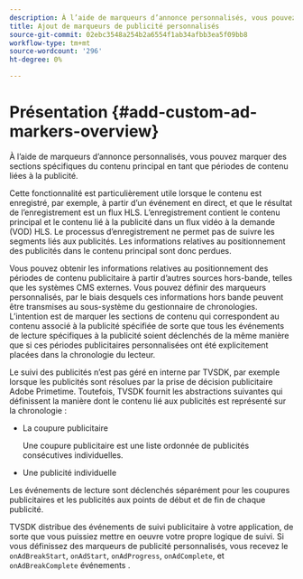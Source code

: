 ```yaml
---
description: À l’aide de marqueurs d’annonce personnalisés, vous pouvez marquer des sections spécifiques du contenu principal en tant que périodes de contenu liées à la publicité.
title: Ajout de marqueurs de publicité personnalisés
source-git-commit: 02ebc3548a254b2a6554f1ab34afbb3ea5f09bb8
workflow-type: tm+mt
source-wordcount: '296'
ht-degree: 0%

---
```


# Présentation {#add-custom-ad-markers-overview}

À l’aide de marqueurs d’annonce personnalisés, vous pouvez marquer des sections spécifiques du contenu principal en tant que périodes de contenu liées à la publicité.

Cette fonctionnalité est particulièrement utile lorsque le contenu est enregistré, par exemple, à partir d’un événement en direct, et que le résultat de l’enregistrement est un flux HLS. L’enregistrement contient le contenu principal et le contenu lié à la publicité dans un flux vidéo à la demande (VOD) HLS. Le processus d’enregistrement ne permet pas de suivre les segments liés aux publicités. Les informations relatives au positionnement des publicités dans le contenu principal sont donc perdues.

Vous pouvez obtenir les informations relatives au positionnement des périodes de contenu publicitaire à partir d’autres sources hors-bande, telles que les systèmes CMS externes. Vous pouvez définir des marqueurs personnalisés, par le biais desquels ces informations hors bande peuvent être transmises au sous-système du gestionnaire de chronologies. L’intention est de marquer les sections de contenu qui correspondent au contenu associé à la publicité spécifiée de sorte que tous les événements de lecture spécifiques à la publicité soient déclenchés de la même manière que si ces périodes publicitaires personnalisées ont été explicitement placées dans la chronologie du lecteur.

Le suivi des publicités n’est pas géré en interne par TVSDK, par exemple lorsque les publicités sont résolues par la prise de décision publicitaire Adobe Primetime. Toutefois, TVSDK fournit les abstractions suivantes qui définissent la manière dont le contenu lié aux publicités est représenté sur la chronologie :

* La coupure publicitaire

  Une coupure publicitaire est une liste ordonnée de publicités consécutives individuelles.
* Une publicité individuelle

Les événements de lecture sont déclenchés séparément pour les coupures publicitaires et les publicités aux points de début et de fin de chaque publicité.

TVSDK distribue des événements de suivi publicitaire à votre application, de sorte que vous puissiez mettre en oeuvre votre propre logique de suivi. Si vous définissez des marqueurs de publicité personnalisés, vous recevez le `onAdBreakStart`, `onAdStart`, `onAdProgress`, `onAdComplete`, et `onAdBreakComplete` événements .
